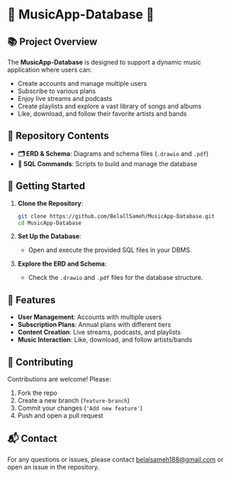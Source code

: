 # 🎵 MusicApp-Database 🎵

## 📚 Project Overview

The **MusicApp-Database** is designed to support a dynamic music application where users can:
- Create accounts and manage multiple users
- Subscribe to various plans
- Enjoy live streams and podcasts
- Create playlists and explore a vast library of songs and albums
- Like, download, and follow their favorite artists and bands

## 📂 Repository Contents

- **🗂 ERD & Schema**: Diagrams and schema files (`.drawio` and `.pdf`)
- **💾 SQL Commands**: Scripts to build and manage the database

## 🚀 Getting Started

1. **Clone the Repository**:
    ```bash
    git clone https://github.com/BelallSameh/MusicApp-Database.git
    cd MusicApp-Database
    ```

2. **Set Up the Database**:
    - Open and execute the provided SQL files in your DBMS.

3. **Explore the ERD and Schema**:
    - Check the `.drawio` and `.pdf` files for the database structure.

## 🌟 Features

- **User Management**: Accounts with multiple users
- **Subscription Plans**: Annual plans with different tiers
- **Content Creation**: Live streams, podcasts, and playlists
- **Music Interaction**: Like, download, and follow artists/bands

## 🤝 Contributing

Contributions are welcome! Please:
1. Fork the repo
2. Create a new branch (`feature-branch`)
3. Commit your changes (`'Add new feature'`)
4. Push and open a pull request

## 📬 Contact

For any questions or issues, please contact belalsameh188@gmail.com or open an issue in the repository.
